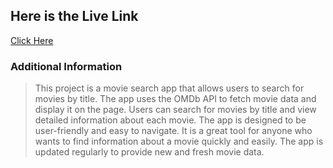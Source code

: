 ## **Here is the Live Link**

[Click Here](https://genuine-biscuit-b16118.netlify.app/moviepage)

### **Additional Information**

> This project is a movie search app that allows users to search for movies by title. The app uses the OMDb API to fetch movie data and display it on the page. Users can search for movies by title and view detailed information about each movie. The app is designed to be user-friendly and easy to navigate. It is a great tool for anyone who wants to find information about a movie quickly and easily. The app is updated regularly to provide new and fresh movie data.
